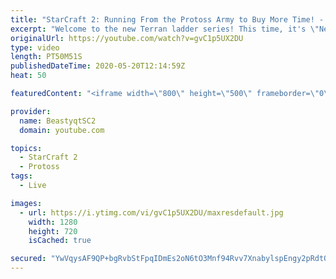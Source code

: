 ```yaml
---
title: "StarCraft 2: Running From the Protoss Army to Buy More Time! - Never Attack to Grandmaster"
excerpt: "Welcome to the new Terran ladder series! This time, it's \"Never Attack to Grandmaster!\" In this challenge, I play as Terran on the EU ladder, and in every game I'm not allowed to attack with any units except for using Ghosts. I'm allowed to make any army units for defending, as long as I don't attack"
originalUrl: https://youtube.com/watch?v=gvC1p5UX2DU
type: video
length: PT50M51S
publishedDateTime: 2020-05-20T12:14:59Z
heat: 50

featuredContent: "<iframe width=\"800\" height=\"500\" frameborder=\"0\" src=\"https://www.youtube.com/embed/gvC1p5UX2DU\" allow=\"accelerometer; autoplay; encrypted-media; gyroscope; picture-in-picture\" allowfullscreen></iframe>"

provider:
  name: BeastyqtSC2
  domain: youtube.com

topics:
  - StarCraft 2
  - Protoss
tags:
  - Live

images:
  - url: https://i.ytimg.com/vi/gvC1p5UX2DU/maxresdefault.jpg
    width: 1280
    height: 720
    isCached: true

secured: "YwVqysAF9QP+bgRvbStFpqIDmEs2oN6tO3Mnf94Rvv7XnabylspEngy2pRdtO5zVhFRJpsGahB8jX/slYFERt2er70bi+909Haj3KGyUK+ENp2YAZ14sydxRoFUpgUDjKR+Dw9fUglCWqyzYRx4bpMarKWQQH5QfkS6vkILkosr+PYZ5GQCIQWgF5iv3LYJEAAknJ8N8MR8r1imJIJO2SAfDNqMKyi65N1GA9yXd9JrffcUlNI8ai+rr3jg0GmcyovHy8qyMleghCDwWYAP0fJsFiyk87otAK4S9xvcfHz9aqeFB2knLHOK+SdCst1hBItE5eHdUXX0n8og+OLqbeD1MUjRdKVUQj7LZpmzN0eQTtz3pTv24BDMndO8uzbphRfbwOgyBqquD3Y1r13wdpERxkTRLbDUhia5nzBsPEgo=;kQ45HaKWBETs5fVF6USo3Q=="
---
```


